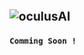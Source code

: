

![oculusAI](https://user-images.githubusercontent.com/57211163/138236149-74870495-d68a-4b66-ae0e-43ac2515f4ed.png)
---
### `Comming Soon !`
